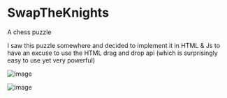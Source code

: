 # SwapTheKnights

A chess puzzle

I saw this puzzle somewhere and decided to implement it in HTML & Js to have an excuse to use the HTML drag and drop api (which is surprisingly easy to use yet very powerful)
        
![image](https://user-images.githubusercontent.com/45497981/223874004-84792b92-737c-40d2-a4c9-d19ba6b2f0c6.png)

![image](https://user-images.githubusercontent.com/45497981/223878275-0231aa57-c62e-4185-b4dd-e52afa4b0796.png)
